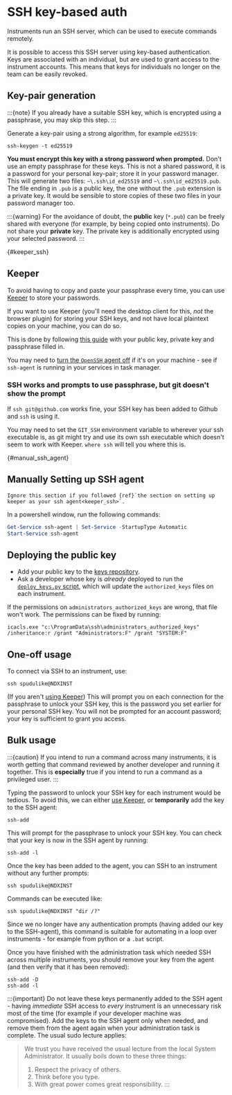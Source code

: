 # SSH key-based auth

Instruments run an SSH server, which can be used to execute commands remotely.

It is possible to access this SSH server using key-based authentication. Keys are associated with
an individual, but are used to grant access to the instrument accounts. This means that keys
for individuals no longer on the team can be easily revoked.

## Key-pair generation

:::{note}
If you already have a suitable SSH key, which is encrypted using a passphrase, you may
skip this step.
:::

Generate a key-pair using a strong algorithm, for example `ed25519`:
```
ssh-keygen -t ed25519
```
**You must encrypt this key with a strong password when prompted.**
Don't use an empty passphrase for these keys. This is not a shared
password, it is a password for your personal key-pair; store it in your password
manager. This will generate two files: `~\.ssh\id_ed25519` and `~\.ssh\id_ed25519.pub`. The file
ending in `.pub` is a public key, the one without the `.pub` extension is a private key. It
would be sensible to store copies of these two files in your password manager too.

:::{warning}
For the avoidance of doubt, the **public** key (`*.pub`) can be freely shared with everyone (for
example, by being copied onto instruments). Do not share your **private** key. The private key
is additionally encrypted using your selected password.
:::

{#keeper_ssh}
## Keeper

To avoid having to copy and paste your passphrase every time, you can use [Keeper](https://ukri.sharepoint.com/sites/thesource/SitePages/Keeper-Password-Manager.aspx) to store your passwords.

If you want to use Keeper (you'll need the desktop client for this, _not_ the browser plugin) for storing your SSH keys, and not have local plaintext copies on your machine, you can do so. 

This is done by following [this guide](https://docs.keeper.io/en/keeperpam/privileged-access-manager/ssh-agent#activating-the-ssh-agent) with your public key, private key and passphrase filled in. 

You may need to [turn the `OpenSSH` agent off](https://docs.keeper.io/en/keeperpam/privileged-access-manager/ssh-agent#windows-note-on-ssh-agent-conflicts) if it's on your machine - see if `ssh-agent` is running in your services in task manager. 

### SSH works and prompts to use passphrase, but git doesn't show the prompt
 If `ssh git@github.com` works fine, your SSH key has been added to Github and `ssh` is using it.  

You may need to set the `GIT_SSH` environment variable to wherever your ssh executable is, as git might try and use its own ssh executable which doesn't seem to work with Keeper. `where ssh` will tell you where this is. 

{#manual_ssh_agent}
## Manually Setting up SSH agent

```{note}
Ignore this section if you followed {ref}`the section on setting up keeper as your ssh agent<keeper_ssh>`.
```

In a powershell window, run the following commands:
```powershell
Get-Service ssh-agent | Set-Service -StartupType Automatic
Start-Service ssh-agent
```

## Deploying the public key

- Add your public key to the [keys repository](https://github.com/ISISComputingGroup/keys).
- Ask a developer whose key is *already* deployed to run the [`deploy_keys.py` script](https://github.com/ISISComputingGroup/keys/blob/main/deploy_keys.py), which will
update the `authorized_keys` files on each instrument.

If the permissions on `administrators_authorized_keys` are wrong, that file won't work. The
permissions can be fixed by running:

```
icacls.exe "c:\ProgramData\ssh\administrators_authorized_keys" /inheritance:r /grant "Administrators:F" /grant "SYSTEM:F"
```

## One-off usage

To connect via SSH to an instrument, use:

```
ssh spudulike@NDXINST
```

(If you aren't [using Keeper](#keeper_ssh)) This will prompt you on each connection for the passphrase to unlock your SSH key, this is the
password you set earlier for your personal SSH key. You will not be prompted for an
account password; your key is sufficient to grant you access.

## Bulk usage

:::{caution}
If you intend to run a command across many instruments, it is worth getting that command
reviewed by another developer and running it together. This is **especially** true if you intend to
run a command as a privileged user.
:::

Typing the password to unlock your SSH key for each instrument would be tedious.
To avoid this, we can either [use Keeper](#keeper_ssh), or **temporarily** add the key to the SSH agent:

```
ssh-add
```
This will prompt for the passphrase to unlock your SSH key. You can check that your key is now in
the SSH agent by running:

```
ssh-add -l
```

Once the key has been added to the agent, you can SSH to an instrument without any further prompts:

```
ssh spudulike@NDXINST
```

Commands can be executed like:

```
ssh spudulike@NDXINST "dir /?"
```

Since we no longer have any authentication prompts (having added our key to the SSH-agent),
this command is suitable for automating in a loop over instruments - for example from python
or a `.bat` script.

Once you have finished with the administration task which needed SSH across multiple instruments, you
should remove your key from the agent (and then verify that it has been removed):

```
ssh-add -D
ssh-add -l
```

:::{important}
Do not leave these keys permanently added to the SSH agent - having *immediate* SSH access to *every*
instrument is an unnecessary risk most of the time (for example if your developer machine was compromised).
Add the keys to the SSH agent only when needed, and remove them from the agent again when your administration
task is complete. The usual sudo lecture applies:
> We trust you have received the usual lecture from the local System
> Administrator. It usually boils down to these three things:
> 1) Respect the privacy of others.
> 2) Think before you type.
> 3) With great power comes great responsibility.
:::
